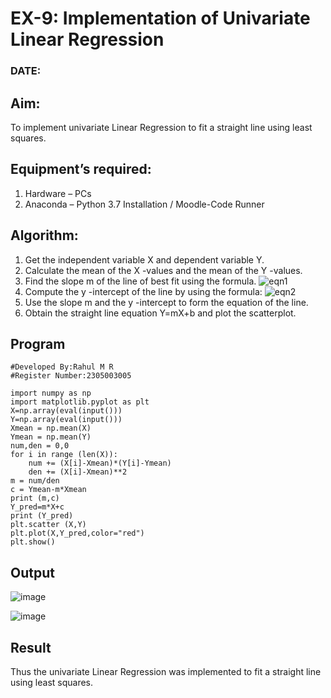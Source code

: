 # EX-9: Implementation of Univariate Linear Regression
### DATE:

## Aim:
To implement univariate Linear Regression to fit a straight line using least squares.
## Equipment’s required:
1.	Hardware – PCs
2.	Anaconda – Python 3.7 Installation / Moodle-Code Runner
## Algorithm:
1.	Get the independent variable X and dependent variable Y.
2.	Calculate the mean of the X -values and the mean of the Y -values.
3.	Find the slope m of the line of best fit using the formula.
 ![eqn1](./eq1.jpg)
4.	Compute the y -intercept of the line by using the formula:
![eqn2](./eq2.jpg)  
5.	Use the slope m and the y -intercept to form the equation of the line.
6.	Obtain the straight line equation Y=mX+b and plot the scatterplot.
## Program
```
#Developed By:Rahul M R
#Register Number:2305003005

import numpy as np
import matplotlib.pyplot as plt
X=np.array(eval(input()))
Y=np.array(eval(input()))
Xmean = np.mean(X)
Ymean = np.mean(Y)
num,den = 0,0
for i in range (len(X)):
    num += (X[i]-Xmean)*(Y[i]-Ymean)
    den += (X[i]-Xmean)**2
m = num/den
c = Ymean-m*Xmean
print (m,c)
Y_pred=m*X+c
print (Y_pred)
plt.scatter (X,Y)
plt.plot(X,Y_pred,color="red")
plt.show()
```
## Output
![image](https://github.com/RahulM2005R/Univariate-Linear-Regression/assets/166299886/edc511a3-7b29-40e0-9921-de3d4dcf0175)

![image](https://github.com/RahulM2005R/Univariate-Linear-Regression/assets/166299886/40c433d3-7bf5-4b83-80d3-7730671f93a6)


## Result
Thus the univariate Linear Regression was implemented to fit a straight line using least squares.
